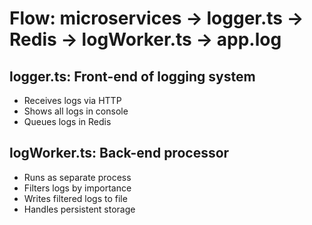 # Flow: microservices → logger.ts → Redis → logWorker.ts → app.log

## logger.ts: Front-end of logging system

- Receives logs via HTTP
- Shows all logs in console
- Queues logs in Redis

## logWorker.ts: Back-end processor

- Runs as separate process
- Filters logs by importance
- Writes filtered logs to file
- Handles persistent storage
